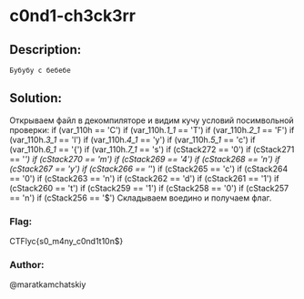 # c0nd1-ch3ck3rr

## Description:
```
Бубубу с бебебе

```

## Solution:
Открываем файл в декомпиляторе и видим кучу условий посимвольной проверки:
if (var_110h == 'C') 
if (var_110h._1_1_ == 'T') 
if (var_110h._2_1_ == 'F') 
if (var_110h._3_1_ == 'l') 
if (var_110h._4_1_ == 'y') 
if (var_110h._5_1_ == 'c') 
if (var_110h._6_1_ == '{') 
if (var_110h._7_1_ == 's') 
if (cStack272 == '0') 
if (cStack271 == '_') 
if (cStack270 == 'm') 
if (cStack269 == '4') 
if (cStack268 == 'n') 
if (cStack267 == 'y') 
if (cStack266 == '_') 
if (cStack265 == 'c') 
if (cStack264 == '0') 
if (cStack263 == 'n') 
if (cStack262 == 'd') 
if (cStack261 == '1') 
if (cStack260 == 't') 
if (cStack259 == '1') 
if (cStack258 == '0') 
if (cStack257 == 'n') 
if (cStack256 == '$')
Складываем воедино и получаем флаг.

### Flag: 
CTFlyc{s0_m4ny_c0nd1t10n$}
### Author: 
@maratkamchatskiy